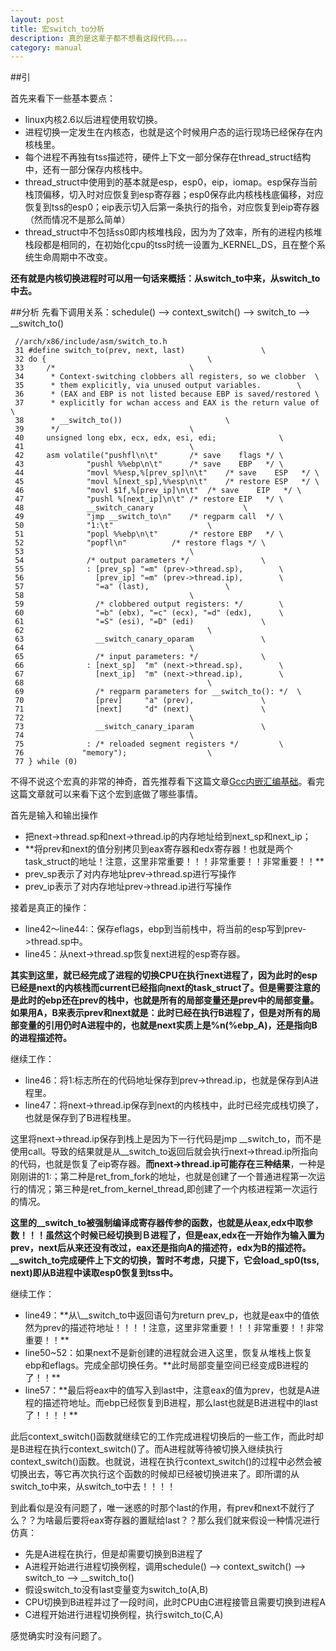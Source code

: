 ```yaml
---
layout: post
title: 宏switch_to分析
description: 真的是这辈子都不想看这段代码。。。。
category: manual
---
```


##引

首先来看下一些基本要点：
<ul>
<li>linux内核2.6以后进程使用软切换。</li>
<li>进程切换一定发生在内核态，也就是这个时候用户态的运行现场已经保存在内核栈里。</li>
<li>每个进程不再独有tss描述符，硬件上下文一部分保存在thread_struct结构中，还有一部分保存内核栈中。</li>
<li>thread_struct中使用到的基本就是esp，esp0，eip，iomap。esp保存当前栈顶偏移，切入时对应恢复到esp寄存器；esp0保存此内核栈栈底偏移，对应恢复到tss的esp0；eip表示切入后第一条执行的指令，对应恢复到eip寄存器（然而情况不是那么简单）</li>
<li>thread_struct中不包括ss0即内核堆栈段，因为为了效率，所有的进程内核堆栈段都是相同的，在初始化cpu的tss时统一设置为_KERNEL_DS，且在整个系统生命周期中不改变。</li>
</ul>


**还有就是内核切换进程时可以用一句话来概括：从switch_to中来，从switch_to中去。**


##分析
先看下调用关系：schedule() --> context_switch() --> switch_to --> __switch_to()

	 //arch/x86/include/asm/switch_to.h 
	 31 #define switch_to(prev, next, last)                 \
	 32 do {                                    \
	 33     /*                              \
	 34      * Context-switching clobbers all registers, so we clobber  \
	 35      * them explicitly, via unused output variables.        \
	 36      * (EAX and EBP is not listed because EBP is saved/restored \
	 37      * explicitly for wchan access and EAX is the return value of   \
	 38      * __switch_to())                       \
	 39      */                             \
	 40     unsigned long ebx, ecx, edx, esi, edi;              \
	 41                                     \
	 42     asm volatile("pushfl\n\t"       /* save    flags */ \
	 43              "pushl %%ebp\n\t"      /* save    EBP   */ \
	 44              "movl %%esp,%[prev_sp]\n\t"    /* save    ESP   */ \
	 45              "movl %[next_sp],%%esp\n\t"    /* restore ESP   */ \
	 46              "movl $1f,%[prev_ip]\n\t"  /* save    EIP   */ \
	 47              "pushl %[next_ip]\n\t" /* restore EIP   */ \
	 48              __switch_canary                    \
	 49              "jmp __switch_to\n"    /* regparm call  */ \
	 50              "1:\t"                     \
	 51              "popl %%ebp\n\t"       /* restore EBP   */ \
	 52              "popfl\n"          /* restore flags */ \
	 53                                     \
	 54              /* output parameters */                \
	 55              : [prev_sp] "=m" (prev->thread.sp),        \
	 56                [prev_ip] "=m" (prev->thread.ip),        \
	 57                "=a" (last),                 \
	 58                                     \
	 59                /* clobbered output registers: */        \
	 60                "=b" (ebx), "=c" (ecx), "=d" (edx),      \
	 61                "=S" (esi), "=D" (edi)               \
	 62                                         \
	 63                __switch_canary_oparam               \
	 64                                     \
	 65                /* input parameters: */              \
	 66              : [next_sp]  "m" (next->thread.sp),        \
	 67                [next_ip]  "m" (next->thread.ip),        \
	 68                                         \
	 69                /* regparm parameters for __switch_to(): */  \
	 70                [prev]     "a" (prev),               \
	 71                [next]     "d" (next)                \
	 72                                     \
	 73                __switch_canary_iparam               \
	 74                                     \
	 75              : /* reloaded segment registers */         \
	 76             "memory");                  \
	 77 } while (0)

不得不说这个宏真的非常的神奇，首先推荐看下这篇文章<a href="http://www.cnblogs.com/zhuyp1015/archive/2012/05/01/2478099.html">Gcc内嵌汇编基础</a></li>。看完这篇文章就可以来看下这个宏到底做了哪些事情。

首先是输入和输出操作
<ul>
<li>把next->thread.sp和next->thread.ip的内存地址给到next_sp和next_ip；</li>
<li>**将prev和next的值分别拷贝到eax寄存器和edx寄存器！也就是两个task_struct的地址！注意，这里非常重要！！！非常重要！！非常重要！！**</li>
<li>prev_sp表示了对内存地址prev->thread.sp进行写操作</li>
<li>prev_ip表示了对内存地址prev->thread.ip进行写操作</li>
</ul>

接着是真正的操作：
<ul>
<li>line42～line44:：保存eflags，ebp到当前栈中，将当前的esp写到prev->thread.sp中。</li>
<li>line45：从next->thread.sp恢复next进程的esp寄存器。</li>
</ul>

**其实到这里，就已经完成了进程的切换CPU在执行next进程了，因为此时的esp已经是next的内核栈而current已经指向next的task_struct了。但是需要注意的是此时的ebp还在prev的栈中，也就是所有的局部变量还是prev中的局部变量。如果用A，B来表示prev和next就是：此时已经在执行B进程了，但是对所有的局部变量的引用仍时A进程中的，也就是next实质上是%n(%ebp_A)，还是指向B的进程描述符。**

继续工作：
<ul>
<li>line46：将1:标志所在的代码地址保存到prev->thread.ip，也就是保存到A进程里。</li>
<li>line47：将next->thread.ip保存到next的内核栈中，此时已经完成栈切换了，也就是保存到了B进程栈里。</li>
</ul>

这里将next->thread.ip保存到栈上是因为下一行代码是jmp \__switch_to，而不是使用call。导致的结果就是从\__switch_to返回后就会执行next->thread.ip所指向的代码，也就是恢复了eip寄存器。**而next->thread.ip可能存在三种结果**，一种是刚刚讲的1:；第二种是ret_from_fork的地址，也就是创建了一个普通进程第一次运行的情况；第三种是ret_from_kernel_thread,即创建了一个内核进程第一次运行的情况。

**这里的\__switch_to被强制编译成寄存器传参的函数，也就是从eax,edx中取参数！！！虽然这个时候已经切换到Ｂ进程了，但是eax,edx在一开始作为输入置为prev，next后从来还没有改过，eax还是指向A的描述符，edx为B的描述符。\__switch_to完成硬件上下文的切换，暂时不考虑，只提下，它会load_sp0(tss, next)即从B进程中读取esp0恢复到tss中。**

继续工作：
<ul>
<li>line49：**从\__switch_to中返回语句为return prev_p，也就是eax中的值依然为prev的描述符地址！！！！注意，这里非常重要！！！非常重要！！非常重要！！**</li>
<li>line50~52：如果next不是新创建的进程就会进入这里，恢复从堆栈上恢复ebp和eflags。完成全部切换任务。**此时局部变量空间已经变成B进程的了！！**</li>
<li>line57：**最后将eax中的值写入到last中，注意eax的值为prev，也就是A进程的描述符地址。而ebp已经恢复到B进程，那么last也就是B进进程中的last了！！！！**</li>
</ul>

此后context_switch()函数就继续它的工作完成进程切换后的一些工作，而此时却是B进程在执行context_switch()了。而A进程就等待被切换入继续执行context_switch()函数。也就说，进程在执行context_switch()的过程中必然会被切换出去，等它再次执行这个函数的时候却已经被切换进来了。即所谓的从switch_to中来，从switch_to中去！！！！

到此看似是没有问题了，唯一迷惑的时那个last的作用，有prev和next不就行了么？？为啥最后要将eax寄存器的置赋给last？？那么我们就来假设一种情况进行仿真：
<ul>
<li>先是A进程在执行，但是却需要切换到B进程了</li>
<li>A进程开始进行进程切换例程，调用schedule() --> context_switch() --> switch_to --> __switch_to()</li>
<li>假设switch_to没有last变量变为switch_to(A,B)</li>
<li>CPU切换到B进程并过了一段时间，此时CPU由C进程接管且需要切换到进程A</li>
<li>C进程开始进行进程切换例程，执行switch_to(C,A)</li>
</ul>
感觉确实时没有问题了。
